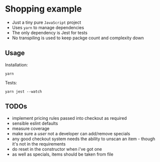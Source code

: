 # Shopping example

-   Just a tiny pure `JavaScript` project
-   Uses `yarn` to manage dependencies
-   The only dependency is Jest for tests
-   No transpiling is used to keep packge count and complexity down

## Usage

Installation:

```
yarn
```

Tests:

```
yarn jest --watch
```

## TODOs

-   implement pricing rules passed into checkout as required
-   sensible eslint defaults
-   measure coverage
-   make sure a _user_ not a developer can add/remove specials
-   any good checkout system needs the ability to unscan an item - though it's not in the requirements
-   do reset in the constructor when i've got one
-   as well as specials, items should be taken from file
